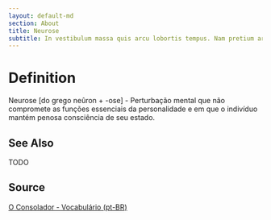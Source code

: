 ```yaml
---
layout: default-md
section: About
title: Neurose
subtitle: In vestibulum massa quis arcu lobortis tempus. Nam pretium arcu in odio vulputate luctus.
---
```


# Definition
Neurose [do grego neûron + -ose] - Perturbação mental que não compromete as funções essenciais da personalidade e em que o indivíduo mantém penosa consciência de seu estado.

## See Also
TODO

## Source
[O Consolador - Vocabulário (pt-BR)](http://www.oconsolador.com.br/linkfixo/vocabulario/principal.html)
